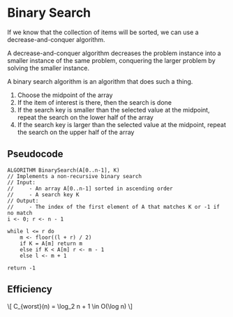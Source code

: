 # Binary Search

If we know that the collection of items will be sorted, we can use a decrease-and-conquer
algorithm.

A decrease-and-conquer algorithm decreases the problem instance into a smaller
instance of the same problem, conquering the larger problem by solving the smaller
instance.

A binary search algorithm is an algorithm that does such a thing.
1. Choose the midpoint of the array
2. If the item of interest is there, then the search is done
3. If the search key is smaller than the selected value at the midpoint, repeat
the search on the lower half of the array
4. If the search key is larger than the selected value at the midpoint, repeat
the search on the upper half of the array

## Pseudocode
```
ALGORITHM BinarySearch(A[0..n-1], K)
// Implements a non-recursive binary search
// Input:
//     - An array A[0..n-1] sorted in ascending order
//     - A search key K
// Output:
//     - The index of the first element of A that matches K or -1 if no match
i <- 0; r <- n - 1

while l <= r do
    m <- floor((l + r) / 2)
    if K = A[m] return m
    else if K < A[m] r <- m - 1
    else l <- m + 1

return -1
```

## Efficiency
\\[
    C_{worst}(n) = \log_2 n + 1 \in O(\log n)
\\]
